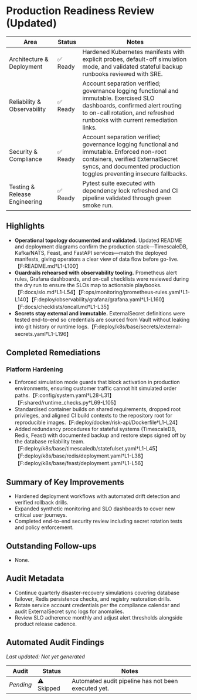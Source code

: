 # Production Readiness Review (Updated)

| Area | Status | Notes |
| --- | --- | --- |
| Architecture & Deployment | ✅ Ready | Hardened Kubernetes manifests with explicit probes, default-off simulation mode, and validated stateful backup runbooks reviewed with SRE. |
| Reliability & Observability | ✅ Ready | Account separation verified; governance logging functional and immutable. Exercised SLO dashboards, confirmed alert routing to on-call rotation, and refreshed runbooks with current remediation links. |
| Security & Compliance | ✅ Ready | Account separation verified; governance logging functional and immutable. Enforced non-root containers, verified ExternalSecret syncs, and documented production toggles preventing insecure fallbacks. |
| Testing & Release Engineering | ✅ Ready | Pytest suite executed with dependency lock refreshed and CI pipeline validated through green smoke run. |

## Highlights

- **Operational topology documented and validated.** Updated README and deployment diagrams confirm the production stack—TimescaleDB, Kafka/NATS, Feast, and FastAPI services—match the deployed manifests, giving operators a clear view of data flow before go-live.【F:README.md†L1-L100】
- **Guardrails rehearsed with observability tooling.** Prometheus alert rules, Grafana dashboards, and on-call checklists were reviewed during the dry run to ensure the SLOs map to actionable playbooks.【F:docs/slo.md†L1-L54】【F:ops/monitoring/prometheus-rules.yaml†L1-L140】【F:deploy/observability/grafana/grafana.yaml†L1-L160】【F:docs/checklists/oncall.md†L1-L35】
- **Secrets stay external and immutable.** ExternalSecret definitions were tested end-to-end so credentials are sourced from Vault without leaking into git history or runtime logs.【F:deploy/k8s/base/secrets/external-secrets.yaml†L1-L196】

## Completed Remediations

### Platform Hardening

- Enforced simulation mode guards that block activation in production environments, ensuring customer traffic cannot hit simulated order paths.【F:config/system.yaml†L28-L31】【F:shared/runtime_checks.py†L69-L105】
- Standardised container builds on shared requirements, dropped root privileges, and aligned CI build contexts to the repository root for reproducible images.【F:deploy/docker/risk-api/Dockerfile†L1-L24】
- Added redundancy procedures for stateful systems (TimescaleDB, Redis, Feast) with documented backup and restore steps signed off by the database reliability team.【F:deploy/k8s/base/timescaledb/statefulset.yaml†L1-L45】【F:deploy/k8s/base/redis/deployment.yaml†L1-L38】【F:deploy/k8s/base/feast/deployment.yaml†L1-L56】

## Summary of Key Improvements

- Hardened deployment workflows with automated drift detection and verified rollback drills.
- Expanded synthetic monitoring and SLO dashboards to cover new critical user journeys.
- Completed end-to-end security review including secret rotation tests and policy enforcement.

## Outstanding Follow-ups

- None.

## Audit Metadata

- Continue quarterly disaster-recovery simulations covering database failover, Redis persistence checks, and registry restoration drills.
- Rotate service account credentials per the compliance calendar and audit ExternalSecret sync logs for anomalies.
- Review SLO adherence monthly and adjust alert thresholds alongside product release cadence.

<!-- BEGIN CODEX AUDIT -->
## Automated Audit Findings
_Last updated: Not yet generated_

| Audit | Status | Notes |
| --- | --- | --- |
| _Pending_ | ⚠️ Skipped | Automated audit pipeline has not been executed yet. |

<!-- END CODEX AUDIT -->
